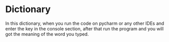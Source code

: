 # Dictionary
In this dictionary, when you run the code on pycharm or any other IDEs and enter the key in the console section, after that run the program and you will got the meaning of the word you typed.
